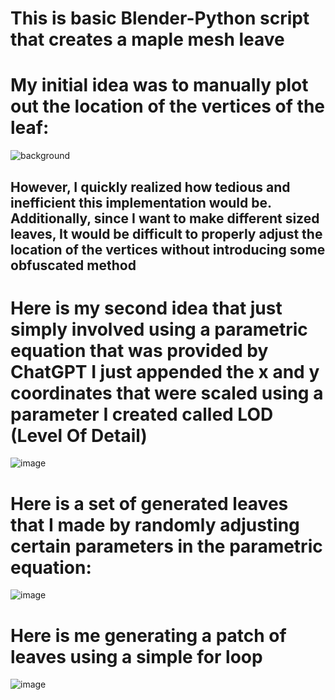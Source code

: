 # This is basic Blender-Python script that creates a maple mesh leave

# My initial idea was to manually plot out the location of the vertices of the leaf:
![background](https://github.com/user-attachments/assets/da9021cf-bf34-4782-a735-8abe8ab81903)
## However, I quickly realized how tedious and inefficient this implementation would be. Additionally, since I want to make different sized leaves, It would be difficult to properly adjust the location of the vertices without introducing some obfuscated method

# Here is my second idea that just simply involved using a parametric equation that was provided by ChatGPT I just appended the x and y coordinates that were scaled using a parameter I created called LOD (Level Of Detail)
![image](https://github.com/user-attachments/assets/e939be1f-4190-47c3-96b8-754a9231ed74)

# Here is a set of generated leaves that I made by randomly adjusting certain parameters in the parametric equation:
![image](https://github.com/user-attachments/assets/37ddb718-895d-40c7-bc10-4bb29fcba122)

# Here is me generating a patch of leaves using a simple for loop
![image](https://github.com/user-attachments/assets/0f8e1c4a-c21a-4d8f-bd66-6e3a5ef7fbf0)



